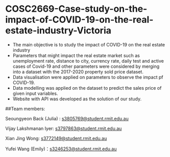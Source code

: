 # COSC2669-Case-study-on-the-impact-of-COVID-19-on-the-real-estate-industry-Victoria

- The main objective is to study the impact of COVID-19 on the real estate industry
- Parameters that might impact the real estate market such as unemployment rate, distance to city, currency rate, daily test and active cases of Covid-19 and other parameters were considered by merging into a dataset with the 2017-2020 property sold price dataset.
- Data visualisation were applied on parameters to observe the impact pf COVID-19.
- Data modelling was applied on the dataset to predict the sales price of given input variables.
- Website with API was developed as the solution of our study.

##Team members:

Seoungyeon Back (Julia) : s3805769@student.rmit.edu.au

Vijay Lakshmanan Iyer: s3797863@student.rmit.edu.au

Xian Jing Wong: s3772149@student.rmit.edu.au

Yufei Wang (Emily)：s3246253@student.rmit.edu.au
